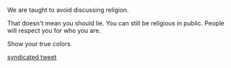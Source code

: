 We are taught to avoid discussing religion.

That doesn't mean you should lie. You can still be religious in public. People will respect you for who you are.

Show your true colors.

[syndicated tweet](https://twitter.com/binyamingreen/status/1273669746614063106)